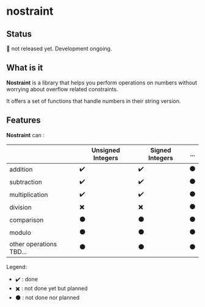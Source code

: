 # nostraint
## Status
:red_circle: not released yet. Development ongoing.
## What is it
**Nostraint** is a library that helps you perform operations on numbers without worrying about overflow related constraints.

It offers a set of functions that handle numbers in their string version.

## Features
**Nostraint** can :

|                         | Unsigned Integers | Signed Integers | ...   |
|-------------------------|-------------------|-----------------|-------|
| addition                |  :heavy_check_mark:                 |    :heavy_check_mark:             |   :black_circle:    |
| subtraction             |:heavy_check_mark:                   |     :heavy_check_mark:            |   :black_circle:    |
| multiplication          |  :heavy_check_mark:                 |            :heavy_check_mark:     |   :black_circle:    |
| division                |         :heavy_multiplication_x:          |       :heavy_multiplication_x:          |    :black_circle:   |
| comparison              |        :black_circle:           |    :black_circle:             |   :black_circle:    |
| modulo                  |     :black_circle:              |     :black_circle:            |   :black_circle:    |
| other operations TBD... |       :black_circle:            |     :black_circle:            |   :black_circle:    |

Legend:
- :heavy_check_mark: : done
- :heavy_multiplication_x: : not done yet but planned
- :black_circle: : not done nor planned

